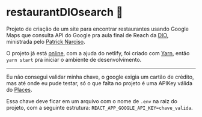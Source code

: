 # restaurantDIOsearch 🍖

Projeto de criação de um site para encontrar restaurantes usando Google Maps que consulta API do Google pra aula final de Reach da [DIO](https://web.digitalinnovation.one/home), ministrada pelo [Patrick Narciso](https://github.com/patrick-narciso/restaurants-search).

O projeto já está [online](https://restaurantesdiosearch.netlify.app/), com a ajuda do netlify, foi criado com [Yarn](https://yarnpkg.com/), então `yarn start` pra iniciar o ambiente de desenvolvimento.

---

Eu não consegui validar minha chave, o google exigia um cartão de crédito, mas até onde eu pude testar, só o que falta no projeto é uma APIKey válida do [Places](https://developers.google.com/maps/gmp-get-started).

Essa chave deve ficar em um arquivo com o nome de `.env` na raiz do projeto, com a seguinte estrutura: `REACT_APP_GOOGLE_API_KEY=chave_valida`.
